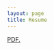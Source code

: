 ```yaml
---
layout: page
title: Resume
---
```


<a href="masaichien.github.io/blob/master/masaichien.github.io/Ricardo_Solis_s_CV_Eng__ver_.pdf" target="_blank">PDF.</a>

